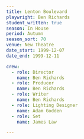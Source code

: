 ```yaml
---
title: Lenton Boulevard
playwright: Ben Richards
student_written: true
season: In House
period: Autumn
season_sort: 70
venue: New Theatre
date_start: 1999-12-07
date_end: 1999-12-11

crew:
  - role: Director
    name: Ben Richards
  - role: Producer
    name: Ben Richards
  - role: Writer
    name: Ben Richards
  - role: Lighting Designer
    name: Adam Godden
  - role: Set
    name: James Law

---
```



